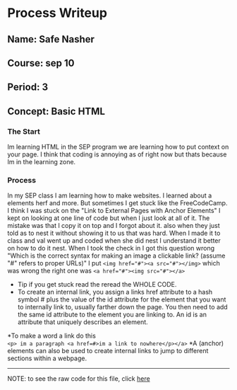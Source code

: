 # Process Writeup

## Name: Safe Nasher 
## Course: sep 10
## Period: 3 
## Concept: Basic HTML 
### The Start
Im learning HTML in the SEP program we are learning how to put context on your page. I think that coding is annoying as of right now but thats because Im in the learning zone. 
### Process 

In my SEP class I am learning how to make websites. I learned about a elements herf and more. But sometimes I get stuck like the FreeCodeCamp. I think I was stuck on the "Link to External Pages with Anchor Elements" I kept on looking at one line of code but when I just look at all of it. The mistake was that I copy it on top and I forgot about it. also when they just told as to nest it without showing it to us that was hard. When I made it to class and val went up and coded when she did nest I understand it better on how to do it nest. When I took the check in I got this question wrong "Which is the correct syntax for making an image a clickable link? (assume "#" refers to proper URLs)" I put 
```<img href="#"><a src="#"></img>``` which was wrong the right one was ```<a href="#"><img src="#"></a>```


* Tip if you get stuck read the reread the WHOLE CODE.
* To create an internal link, you assign a links href attribute to a hash symbol # plus the value of the id attribute for the element that you want to internally link to, usually farther down the page. You then need to add the same id attribute to the element you are linking to. An id is an attribute that uniquely describes an element. 

*To make a word a link do this  
```<p> im a paragraph <a href=#>im a link to nowhere</p></a>```
*A (anchor) elements can also be used to create internal links to jump to different sections within a webpage.





---

NOTE: to see the raw code for this file, click [here](https://raw.githubusercontent.com/hstatsep/other/main/writeups/template.md)

